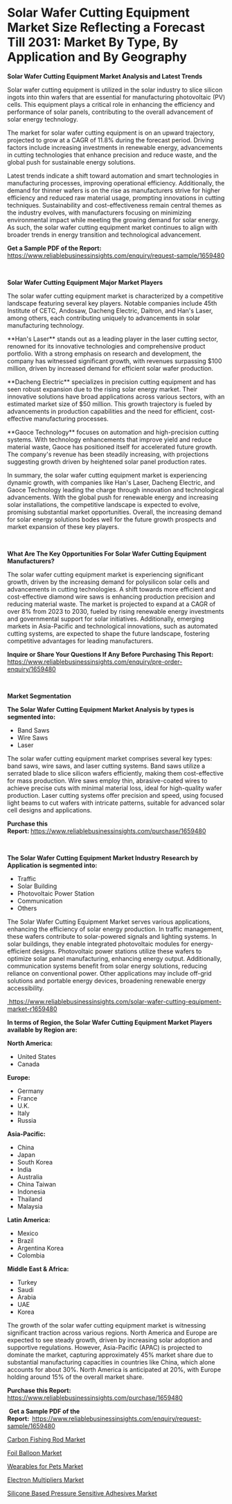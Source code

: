 <p><h1>Solar Wafer Cutting Equipment Market Size Reflecting a Forecast Till 2031: Market By Type, By Application and By Geography</h1></p><p><strong>Solar Wafer Cutting Equipment Market Analysis and Latest Trends</strong></p>
<p><p>Solar wafer cutting equipment is utilized in the solar industry to slice silicon ingots into thin wafers that are essential for manufacturing photovoltaic (PV) cells. This equipment plays a critical role in enhancing the efficiency and performance of solar panels, contributing to the overall advancement of solar energy technology.</p><p>The market for solar wafer cutting equipment is on an upward trajectory, projected to grow at a CAGR of 11.8% during the forecast period. Driving factors include increasing investments in renewable energy, advancements in cutting technologies that enhance precision and reduce waste, and the global push for sustainable energy solutions. </p><p>Latest trends indicate a shift toward automation and smart technologies in manufacturing processes, improving operational efficiency. Additionally, the demand for thinner wafers is on the rise as manufacturers strive for higher efficiency and reduced raw material usage, prompting innovations in cutting techniques. Sustainability and cost-effectiveness remain central themes as the industry evolves, with manufacturers focusing on minimizing environmental impact while meeting the growing demand for solar energy. As such, the solar wafer cutting equipment market continues to align with broader trends in energy transition and technological advancement.</p></p>
<p><strong>Get a Sample PDF of the Report:&nbsp;</strong> <a href="https://www.reliablebusinessinsights.com/enquiry/request-sample/1659480?utm_campaign=1094&utm_medium=2&utm_source=Github&utm_content=ia&utm_term=28092024&utm_id=solar-wafer-cutting-equipment">https://www.reliablebusinessinsights.com/enquiry/request-sample/1659480</a></p>
<p>&nbsp;</p>
<p><strong>Solar Wafer Cutting Equipment Major Market Players</strong></p>
<p><p>The solar wafer cutting equipment market is characterized by a competitive landscape featuring several key players. Notable companies include 45th Institute of CETC, Andosaw, Dacheng Electric, Daitron, and Han's Laser, among others, each contributing uniquely to advancements in solar manufacturing technology.</p><p>**Han's Laser** stands out as a leading player in the laser cutting sector, renowned for its innovative technologies and comprehensive product portfolio. With a strong emphasis on research and development, the company has witnessed significant growth, with revenues surpassing $100 million, driven by increased demand for efficient solar wafer production.</p><p>**Dacheng Electric** specializes in precision cutting equipment and has seen robust expansion due to the rising solar energy market. Their innovative solutions have broad applications across various sectors, with an estimated market size of $50 million. This growth trajectory is fueled by advancements in production capabilities and the need for efficient, cost-effective manufacturing processes.</p><p>**Gaoce Technology** focuses on automation and high-precision cutting systems. With technology enhancements that improve yield and reduce material waste, Gaoce has positioned itself for accelerated future growth. The company's revenue has been steadily increasing, with projections suggesting growth driven by heightened solar panel production rates.</p><p>In summary, the solar wafer cutting equipment market is experiencing dynamic growth, with companies like Han's Laser, Dacheng Electric, and Gaoce Technology leading the charge through innovation and technological advancements. With the global push for renewable energy and increasing solar installations, the competitive landscape is expected to evolve, promising substantial market opportunities. Overall, the increasing demand for solar energy solutions bodes well for the future growth prospects and market expansion of these key players.</p></p>
<p>&nbsp;</p>
<p><strong>What Are The Key Opportunities For Solar Wafer Cutting Equipment Manufacturers?</strong></p>
<p><p>The solar wafer cutting equipment market is experiencing significant growth, driven by the increasing demand for polysilicon solar cells and advancements in cutting technologies. A shift towards more efficient and cost-effective diamond wire saws is enhancing production precision and reducing material waste. The market is projected to expand at a CAGR of over 8% from 2023 to 2030, fueled by rising renewable energy investments and governmental support for solar initiatives. Additionally, emerging markets in Asia-Pacific and technological innovations, such as automated cutting systems, are expected to shape the future landscape, fostering competitive advantages for leading manufacturers.</p></p>
<p><strong>Inquire or Share Your Questions If Any Before Purchasing This Report:</strong> <a href="https://www.reliablebusinessinsights.com/enquiry/pre-order-enquiry/1659480?utm_campaign=1094&utm_medium=2&utm_source=Github&utm_content=ia&utm_term=28092024&utm_id=solar-wafer-cutting-equipment">https://www.reliablebusinessinsights.com/enquiry/pre-order-enquiry/1659480</a></p>
<p>&nbsp;</p>
<p><strong>Market Segmentation</strong></p>
<p><strong>The Solar Wafer Cutting Equipment Market Analysis by types is segmented into:</strong></p>
<p><ul><li>Band Saws</li><li>Wire Saws</li><li>Laser</li></ul></p>
<p><p>The solar wafer cutting equipment market comprises several key types: band saws, wire saws, and laser cutting systems. Band saws utilize a serrated blade to slice silicon wafers efficiently, making them cost-effective for mass production. Wire saws employ thin, abrasive-coated wires to achieve precise cuts with minimal material loss, ideal for high-quality wafer production. Laser cutting systems offer precision and speed, using focused light beams to cut wafers with intricate patterns, suitable for advanced solar cell designs and applications.</p></p>
<p><strong>Purchase this Report:&nbsp;</strong><a href="https://www.reliablebusinessinsights.com/purchase/1659480?utm_campaign=1094&utm_medium=2&utm_source=Github&utm_content=ia&utm_term=28092024&utm_id=solar-wafer-cutting-equipment">https://www.reliablebusinessinsights.com/purchase/1659480</a></p>
<p>&nbsp;</p>
<p><strong>The Solar Wafer Cutting Equipment Market Industry Research by Application is segmented into:</strong></p>
<p><ul><li>Traffic</li><li>Solar Building</li><li>Photovoltaic Power Station</li><li>Communication</li><li>Others</li></ul></p>
<p><p>The Solar Wafer Cutting Equipment Market serves various applications, enhancing the efficiency of solar energy production. In traffic management, these wafers contribute to solar-powered signals and lighting systems. In solar buildings, they enable integrated photovoltaic modules for energy-efficient designs. Photovoltaic power stations utilize these wafers to optimize solar panel manufacturing, enhancing energy output. Additionally, communication systems benefit from solar energy solutions, reducing reliance on conventional power. Other applications may include off-grid solutions and portable energy devices, broadening renewable energy accessibility.</p></p>
<p><a href="https://www.reliablebusinessinsights.com/solar-wafer-cutting-equipment-market-r1659480?utm_campaign=1094&utm_medium=2&utm_source=Github&utm_content=ia&utm_term=28092024&utm_id=solar-wafer-cutting-equipment">&nbsp;https://www.reliablebusinessinsights.com/solar-wafer-cutting-equipment-market-r1659480</a></p>
<p><strong>In terms of Region, the Solar Wafer Cutting Equipment Market Players available by Region are:</strong></p>
<p>
    <p> <strong> North America: </strong>
        <ul>
            <li>United States</li>
            <li>Canada</li>
        </ul>
        </p> 
    <p> <strong> Europe: </strong>
        <ul>
            <li>Germany</li>
            <li>France</li>
            <li>U.K.</li>
            <li>Italy</li>
            <li>Russia</li>
        </ul>
        </p> 
    <p> <strong> Asia-Pacific: </strong>
        <ul>
            <li>China</li>
            <li>Japan</li>
            <li>South Korea</li>
            <li>India</li>
            <li>Australia</li>
            <li>China Taiwan</li>
            <li>Indonesia</li>
            <li>Thailand</li>
            <li>Malaysia</li>
        </ul>
        </p> 
    <p> <strong> Latin America: </strong>
        <ul>
            <li>Mexico</li>
            <li>Brazil</li>
            <li>Argentina Korea</li>
            <li>Colombia</li>
        </ul>
        </p> 
    <p> <strong> Middle East & Africa: </strong>
        <ul>
            <li>Turkey</li>
            <li>Saudi</li>
            <li>Arabia</li>
            <li>UAE</li>
            <li>Korea</li>
        </ul>
    </p>
    </p>
<p><p>The growth of the solar wafer cutting equipment market is witnessing significant traction across various regions. North America and Europe are expected to see steady growth, driven by increasing solar adoption and supportive regulations. However, Asia-Pacific (APAC) is projected to dominate the market, capturing approximately 45% market share due to substantial manufacturing capacities in countries like China, which alone accounts for about 30%. North America is anticipated at 20%, with Europe holding around 15% of the overall market share.</p></p>
<p><strong>Purchase this Report: </strong><a href="https://www.reliablebusinessinsights.com/purchase/1659480?utm_campaign=1094&utm_medium=2&utm_source=Github&utm_content=ia&utm_term=28092024&utm_id=solar-wafer-cutting-equipment">https://www.reliablebusinessinsights.com/purchase/1659480</a></p>
<p>&nbsp;<strong>Get a Sample PDF of the Report:&nbsp;&nbsp;</strong><a href="https://www.reliablebusinessinsights.com/enquiry/request-sample/1659480?utm_campaign=1094&utm_medium=2&utm_source=Github&utm_content=ia&utm_term=28092024&utm_id=solar-wafer-cutting-equipment">https://www.reliablebusinessinsights.com/enquiry/request-sample/1659480</a></p>
<p><strong></strong></p>
<p><p><a href="https://www.linkedin.com/pulse/carbon-fishing-rod-market-forecasts-trends-impact-analysis-gy1lc?utm_campaign=1094&utm_medium=2&utm_source=Github&utm_content=ia&utm_term=28092024&utm_id=solar-wafer-cutting-equipment">Carbon Fishing Rod Market</a></p><p><a href="https://www.linkedin.com/pulse/market-trends-global-foil-balloon-forecast-analysis-2024--q0grc?utm_campaign=1094&utm_medium=2&utm_source=Github&utm_content=ia&utm_term=28092024&utm_id=solar-wafer-cutting-equipment">Foil Balloon Market</a></p><p><a href="https://issuu.com/reportprime-2/docs/wearables-for-pets-market-size-2030_40bd10fe762950?utm_campaign=1094&utm_medium=2&utm_source=Github&utm_content=ia&utm_term=28092024&utm_id=solar-wafer-cutting-equipment">Wearables for Pets Market</a></p><p><a href="https://issuu.com/reportprime-2/docs/electron-multipliers-market-size-20_5c4ce4b1a457d6?utm_campaign=1094&utm_medium=2&utm_source=Github&utm_content=ia&utm_term=28092024&utm_id=solar-wafer-cutting-equipment">Electron Multipliers Market</a></p><p><a href="https://github.com/NathanColeman327/Market-Research-Report-List-1/blob/main/silicone-based-pressure-sensitive-adhesives-market.md?utm_campaign=1094&utm_medium=2&utm_source=Github&utm_content=ia&utm_term=28092024&utm_id=solar-wafer-cutting-equipment">Silicone Based Pressure Sensitive Adhesives Market</a></p></p>